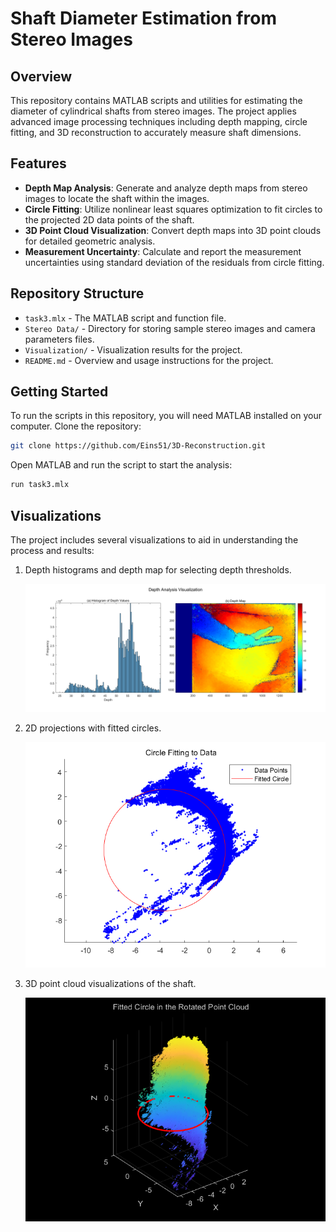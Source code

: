 # Shaft Diameter Estimation from Stereo Images

## Overview
This repository contains MATLAB scripts and utilities for estimating the diameter of cylindrical shafts from stereo images. The project applies advanced image processing techniques including depth mapping, circle fitting, and 3D reconstruction to accurately measure shaft dimensions.

## Features
- **Depth Map Analysis**: Generate and analyze depth maps from stereo images to locate the shaft within the images.
- **Circle Fitting**: Utilize nonlinear least squares optimization to fit circles to the projected 2D data points of the shaft.
- **3D Point Cloud Visualization**: Convert depth maps into 3D point clouds for detailed geometric analysis.
- **Measurement Uncertainty**: Calculate and report the measurement uncertainties using standard deviation of the residuals from circle fitting.

## Repository Structure
- `task3.mlx` - The MATLAB script and function file.
- `Stereo Data/` - Directory for storing sample stereo images and camera parameters files.
- `Visualization/` - Visualization results for the project.
- `README.md` - Overview and usage instructions for the project.

## Getting Started
To run the scripts in this repository, you will need MATLAB installed on your computer. Clone the repository:
```bash
git clone https://github.com/Eins51/3D-Reconstruction.git
```
Open MATLAB and run the script to start the analysis:
```bash
run task3.mlx
```

## Visualizations
The project includes several visualizations to aid in understanding the process and results:
1. Depth histograms and depth map for selecting depth thresholds.

   ![Depth Analysis](https://github.com/Eins51/3D-Reconstruction/blob/master/Visualization/Depth%20Analysis.png)
2. 2D projections with fitted circles.

   ![2D Projections with Fitted Circles](https://github.com/Eins51/3D-Reconstruction/blob/master/Visualization/circle.png)
3. 3D point cloud visualizations of the shaft.
   
   ![3D Point Cloud Visualization](https://github.com/Eins51/3D-Reconstruction/blob/master/Visualization/circle_pc.png)
